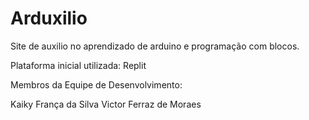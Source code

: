# Arduxilio
Site de auxilio no aprendizado de arduino e programação com blocos.

Plataforma inicial utilizada: Replit

Membros da Equipe de Desenvolvimento:

Kaiky França da Silva
Victor Ferraz de Moraes
